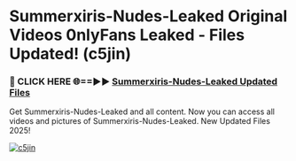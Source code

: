 # Summerxiris-Nudes-Leaked Original Videos 0nlyFans Leaked - Files Updated! (c5jin)

<h3>🔴 CLICK HERE 🌐==►► <a href="https://tinyurl.com/yrmya6cz" rel="nofollow">Summerxiris-Nudes-Leaked Updated Files</a></h3>

Get Summerxiris-Nudes-Leaked and all content. Now you can access all videos and pictures of Summerxiris-Nudes-Leaked. New Updated Files 2025!

[![c5jin](https://i.imgur.com/FMdXYCs.gif)](https://tinyurl.com/yrmya6cz)
